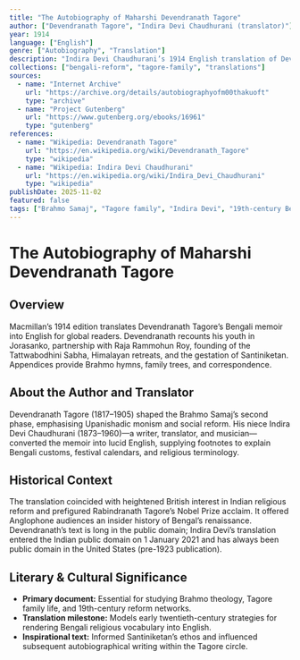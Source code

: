 ```yaml
---
title: "The Autobiography of Maharshi Devendranath Tagore"
author: ["Devendranath Tagore", "Indira Devi Chaudhurani (translator)"]
year: 1914
language: ["English"]
genre: ["Autobiography", "Translation"]
description: "Indira Devi Chaudhurani’s 1914 English translation of Devendranath Tagore’s memoir *Ātmajīban*, documenting the Tagore patriarch’s spiritual evolution and the early Brahmo Samaj." 
collections: ["bengali-reform", "tagore-family", "translations"]
sources:
  - name: "Internet Archive"
    url: "https://archive.org/details/autobiographyofm00thakuoft"
    type: "archive"
  - name: "Project Gutenberg"
    url: "https://www.gutenberg.org/ebooks/16961"
    type: "gutenberg"
references:
  - name: "Wikipedia: Devendranath Tagore"
    url: "https://en.wikipedia.org/wiki/Devendranath_Tagore"
    type: "wikipedia"
  - name: "Wikipedia: Indira Devi Chaudhurani"
    url: "https://en.wikipedia.org/wiki/Indira_Devi_Chaudhurani"
    type: "wikipedia"
publishDate: 2025-11-02
featured: false
tags: ["Brahmo Samaj", "Tagore family", "Indira Devi", "19th-century Bengal"]
---
```


# The Autobiography of Maharshi Devendranath Tagore

## Overview

Macmillan’s 1914 edition translates Devendranath Tagore’s Bengali memoir into English for global readers. Devendranath recounts his youth in Jorasanko, partnership with Raja Rammohun Roy, founding of the Tattwabodhini Sabha, Himalayan retreats, and the gestation of Santiniketan. Appendices provide Brahmo hymns, family trees, and correspondence.

## About the Author and Translator

Devendranath Tagore (1817–1905) shaped the Brahmo Samaj’s second phase, emphasising Upanishadic monism and social reform. His niece Indira Devi Chaudhurani (1873–1960)—a writer, translator, and musician—converted the memoir into lucid English, supplying footnotes to explain Bengali customs, festival calendars, and religious terminology.

## Historical Context

The translation coincided with heightened British interest in Indian religious reform and prefigured Rabindranath Tagore’s Nobel Prize acclaim. It offered Anglophone audiences an insider history of Bengal’s renaissance. Devendranath’s text is long in the public domain; Indira Devi’s translation entered the Indian public domain on 1 January 2021 and has always been public domain in the United States (pre-1923 publication).

## Literary & Cultural Significance

- **Primary document:** Essential for studying Brahmo theology, Tagore family life, and 19th-century reform networks.
- **Translation milestone:** Models early twentieth-century strategies for rendering Bengali religious vocabulary into English.
- **Inspirational text:** Informed Santiniketan’s ethos and influenced subsequent autobiographical writing within the Tagore circle.
